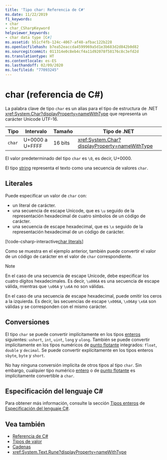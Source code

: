 ```yaml
---
title: 'Tipo char: Referencia de C#'
ms.date: 11/22/2019
f1_keywords:
- char
- char_CSharpKeyword
helpviewer_keywords:
- char data type [C#]
ms.assetid: b51cf4fb-124c-4067-af48-afbac122b228
ms.openlocfilehash: b7ea52eaccda4599969a5d1e3b683d2d842b0d82
ms.sourcegitcommit: 011314e0c8eb4cf4a11d92078f58176c8c3efd2d
ms.translationtype: HT
ms.contentlocale: es-ES
ms.lasthandoff: 02/09/2020
ms.locfileid: "77093245"
---
```

# <a name="char-c-reference"></a>char (referencia de C#)

La palabra clave de tipo `char` es un alias para el tipo de estructura de .NET <xref:System.Char?displayProperty=nameWithType> que representa un carácter Unicode UTF-16.

|Tipo|Intervalo|Tamaño|Tipo de .NET|
|----------|-----------|----------|-------------------------|
|`char`|U+0000 a U+FFFF|16 bits|<xref:System.Char?displayProperty=nameWithType>|

El valor predeterminado del tipo `char` es `\0`, es decir, U+0000.

El tipo [string](reference-types.md#the-string-type) representa el texto como una secuencia de valores `char`.

## <a name="literals"></a>Literales

Puede especificar un valor de `char` con:

- un literal de carácter.
- una secuencia de escape Unicode, que es `\u` seguido de la representación hexadecimal de cuatro símbolos de un código de carácter.
- una secuencia de escape hexadecimal, que es `\x` seguido de la representación hexadecimal de un código de carácter.

[!code-csharp-interactive[char literals](~/samples/csharp/language-reference/builtin-types/CharType.cs#Literals)]

Como se muestra en el ejemplo anterior, también puede convertir el valor de un código de carácter en el valor de `char` correspondiente.

> [!NOTE]
> En el caso de una secuencia de escape Unicode, debe especificar los cuatro dígitos hexadecimales. Es decir, `\u006A` es una secuencia de escape válida, mientras que `\u06A` y `\u6A` no son válidas.
>
> En el caso de una secuencia de escape hexadecimal, puede omitir los ceros a la izquierda. Es decir, las secuencias de escape `\x006A`, `\x06A`y `\x6A` son válidas y se corresponden con el mismo carácter.

## <a name="conversions"></a>Conversiones

El tipo `char` se puede convertir implícitamente en los tipos [enteros](integral-numeric-types.md) siguientes: `ushort`, `int`, `uint`, `long` y `ulong`. También se puede convertir implícitamente en los tipos numéricos de [punto flotante](floating-point-numeric-types.md) integrados: `float`, `double` y `decimal`. Se puede convertir explícitamente en los tipos enteros `sbyte`, `byte` y `short`.

No hay ninguna conversión implícita de otros tipos al tipo `char`. Sin embargo, cualquier tipo numérico [entero](integral-numeric-types.md) o de [punto flotante](floating-point-numeric-types.md) es implícitamente convertible a `char`.

## <a name="c-language-specification"></a>Especificación del lenguaje C#

Para obtener más información, consulte la sección [Tipos enteros](~/_csharplang/spec/types.md#integral-types) de [Especificación del lenguaje C#](~/_csharplang/spec/introduction.md).

## <a name="see-also"></a>Vea también

- [Referencia de C#](../index.md)
- [Tipos de valor](value-types.md)
- [Cadenas](../../programming-guide/strings/index.md)
- <xref:System.Text.Rune?displayProperty=nameWithType>
